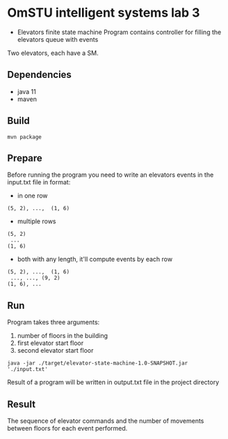 # OmSTU intelligent systems lab 3
* Elevators finite state machine
Program contains controller for filling the elevators queue with events

Two elevators, each have a SM.

## Dependencies

- java 11
- maven

## Build

```shell
mvn package
```

## Prepare

Before running the program you need to write an elevators events in the input.txt file in format:

- in one row
```text
(5, 2), ...,  (1, 6)
```
- multiple rows
```text
(5, 2)
 ...
(1, 6)
```
- both with any length, it'll compute events by each row
```text
(5, 2), ...,  (1, 6)
 ..., ..., (9, 2)
(1, 6), ...
```

## Run

Program takes three arguments:
1) number of floors in the building
2) first elevator start floor
3) second elevator start floor

```shell
java -jar ./target/elevator-state-machine-1.0-SNAPSHOT.jar './input.txt'
```

Result of a program will be written in output.txt file in the project directory

## Result
The sequence of elevator commands and the number of movements between floors for each event performed.